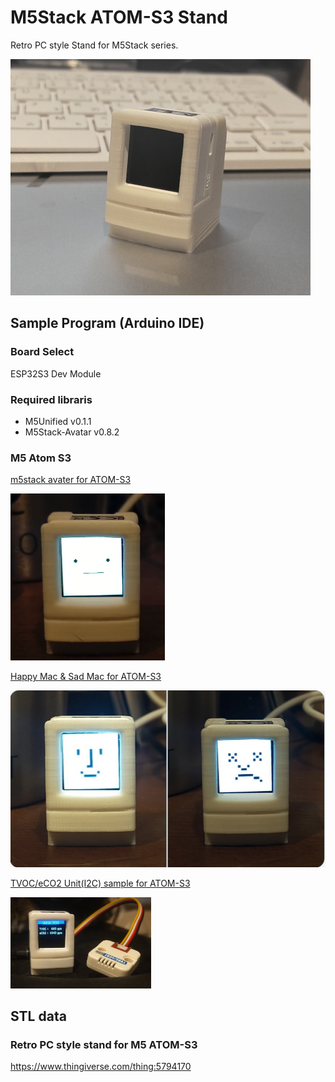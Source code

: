# M5Stack ATOM-S3 Stand

Retro PC style Stand for M5Stack series.

![](img/AtomS3Stand.jpg)

## Sample Program (Arduino IDE)

### Board Select
ESP32S3 Dev Module

### Required libraris
- M5Unified v0.1.1
- M5Stack-Avatar v0.8.2

### M5 Atom S3
[m5stack avater for ATOM-S3](examples/m5stack_avater-S3)

![](img/Avatar.png)

[Happy Mac & Sad Mac for ATOM-S3](examples/m5atom-S3-sadmec)

![](img/SadMac.png)

[TVOC/eCO2 Unit(I2C) sample for ATOM-S3](examples/m5atom-S3_TVOC)

![](img/m5atom-S3_TVOC.jpg)

## STL data 
### Retro PC style stand for M5 ATOM-S3
<https://www.thingiverse.com/thing:5794170>
